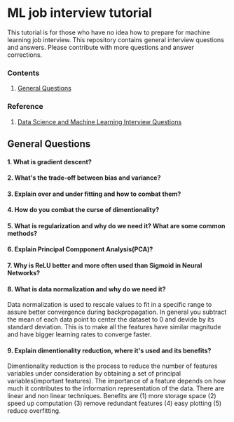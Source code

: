 # ML job interview tutorial
This tutorial is for those who have no idea how to prepare for machine learning job interview. This repository contains general interview questions and answers. Please contribute with more questions and answer corrections.

### Contents
1. [General Questions](#general-questions)

### Reference
1. [Data Science and Machine Learning Interview Questions](https://towardsdatascience.com/data-science-and-machine-learning-interview-questions-3f6207cf040b)

## General Questions
#### 1. What is gradient descent?
#### 2. What's the trade-off between bias and variance?
#### 3. Explain over and under fitting and how to combat them?
#### 4. How do you combat the curse of dimentionality?
#### 5. What is regularization and why do we need it? What are some common methods?
#### 6. Explain Principal Compponent Analysis(PCA)?
#### 7. Why is ReLU better and more often used than Sigmoid in Neural Networks?
#### 8. What is data normalization and why do we need it?
Data normalization is used to rescale values to fit in a specific range to assure better convergence during backpropagation. In general you subtract the mean of each data point to center the dataset to 0 and devide by its standard deviation. This is to make all the features have similar magnitude and have bigger learning rates to converge faster.
#### 9. Explain dimentionality reduction, where it's used and its benefits?
Dimentionality reduction is the process to reduce the number of features variables under consideration by obtaining a set of principal variables(important features). The importance of a feature depends on how much it contributes to the information representation of the data. There are linear and non linear techniques. Benefits are (1) more storage space (2) speed up computation (3) remove redundant features (4) easy plotting (5) reduce overfitting.

